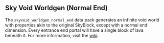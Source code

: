 ## Sky Void Worldgen (Normal End)
The `skyvoid_worldgen_normal_end` data pack generates an infinite void world with properties akin to the original SkyBlock, except with a normal end dimension. Every entrance end portal will have a single block of lava beneath it. For more information, visit the [wiki](https://github.com/BPR02/SkyBlock_Collection/wiki).
